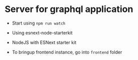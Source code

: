# Server for graphql application

- Start using `npm run watch`
- Using esnext-node-starterkit
- NodeJS with ESNext starter kit

- To bringup frontend instance, go into `frontend` folder
